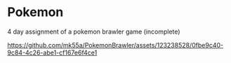 # Pokemon
 4 day assignment of a pokemon brawler game (incomplete)


https://github.com/mk55a/PokemonBrawler/assets/123238528/0fbe9c40-9c84-4c26-abe1-cf167e6f4ce1

